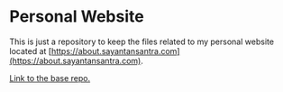 # Personal Website

This is just a repository to keep the files related to my personal website located at
[https://about.sayantansantra.com](https://about.sayantansantra.com).

[Link to the base repo.](https://git.sayantansantra.com/SinTan1729/personal-website)
